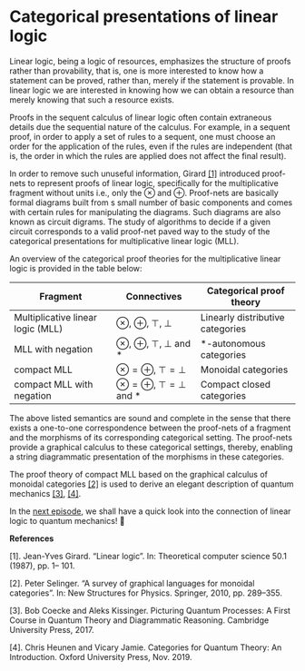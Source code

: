 <!-- title -->

# Categorical presentations of linear logic

Linear logic, being a logic of resources, emphasizes the structure of proofs rather than provability, that is, one is more 
interested to know how a statement can be proved, rather than, merely if the statement is provable. In linear logic we are interested in knowing how we can obtain a resource than merely knowing that such a resource exists.

Proofs in the sequent calculus of linear logic
often contain extraneous details due the sequential nature of the calculus. For example, in a sequent proof, in order to apply a set of rules 
to a sequent, one must choose an order for the application of the rules, even if the rules are independent (that is, the order in which 
the rules are applied does not affect the final result). 

In order to remove such unuseful information,  Girard [[1]](https://www.sciencedirect.com/science/article/pii/0304397587900454) introduced proof-nets to 
represent proofs of linear logic, specifically for the multiplicative fragment without units 
i.e., only the $\otimes$ and  $\oplus$. Proof-nets are basically formal diagrams built from s small number of basic components and comes with certain rules for manipulating the diagrams. Such diagrams are also known as circuit digrams. The study of algorithms to decide if a given circuit corresponds to a valid 
proof-net paved way to the study of the categorical presentations for multiplicative linear logic (MLL). 

An overview of the categorical proof theories for the multiplicative linear logic is provided in the table below: 

| Fragment                                              | Connectives |Categorical proof theory      |
| -----------------------------| ------------------------ | -------------- |
 Multiplicative linear logic (MLL) | $\otimes$, $\oplus$, $\top$, $\bot$ |Linearly distributive categories |
 MLL with negation |$\otimes$, $\oplus$, $\top$, $\bot$ and $*$ |*-autonomous categories |
compact MLL |   $\otimes = \oplus$, $\top = \bot$    | Monoidal categories      |
 compact MLL with negation  |   $\otimes = \oplus$, $\top = \bot$ and $*$   | Compact closed categories        |

The above listed semantics are sound and complete in the sense that there exists a one-to-one correspondence between the proof-nets of a fragment and the morphisms 
of its corresponding categorical setting.  The proof-nets provide a graphical calculus to these categorical settings, 
thereby, enabling a string diagrammatic presentation of the morphisms in these categories. 

The proof theory of compact MLL based on the graphical calculus 
of monoidal categories [[2]](https://arxiv.org/abs/0908.3347)   is used to derive an elegant description 
of quantum mechanics [[3]](https://www.cambridge.org/core/books/picturing-quantum-processes/1119568B3101F3A685BE832FEEC53E52), [[4]](https://academic.oup.com/book/43710).

In the [next episode](/chapter1/LinearlogicToQuantum.md), we shall have a quick look into the connection of linear logic to quantum mechanics! :tada:

**References**

[1]. Jean-Yves Girard. “Linear logic”. In: Theoretical computer science 50.1 (1987), pp. 1–
101.

[2]. Peter Selinger. “A survey of graphical languages for monoidal categories”. In: New Structures for Physics. Springer, 2010, pp. 289–355.

[3]. Bob Coecke and Aleks Kissinger. Picturing Quantum Processes: A First Course in Quantum Theory and Diagrammatic Reasoning. Cambridge University Press, 2017.

[4]. Chris Heunen and Vicary Jamie. Categories for Quantum Theory: An Introduction. Oxford University Press, Nov. 2019.
